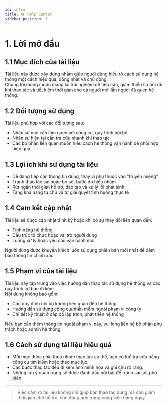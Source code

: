 ```yaml
---
id: intro
title: AF Help Center
sidebar_position: 1
---
```


# 1. Lời mở đầu

## 1.1 Mục đích của tài liệu

Tài liệu này được xây dựng nhằm giúp người dùng hiểu rõ cách sử dụng hệ thống một cách hiệu quả, đồng nhất và chủ động.  
Chúng tôi mong muốn mang lại trải nghiệm dễ tiếp cận, giảm thiểu sự bối rối khi thao tác và tiết kiệm thời gian cho cả người mới lẫn người đã quen hệ thống.

## 1.2 Đối tượng sử dụng

Tài liệu phù hợp với các đối tượng sau:

- Nhân sự mới cần làm quen với công cụ, quy trình nội bộ
- Nhân sự hiện tại cần tra cứu nhanh khi thao tác
- Các bộ phận liên quan muốn hiểu cách hệ thống vận hành để phối hợp hiệu quả

## 1.3 Lợi ích khi sử dụng tài liệu

- Dễ dàng tiếp cận thông tin đúng, thay vì phụ thuộc vào "truyền miệng"
- Tránh thao tác sai hoặc bỏ sót bước do hiểu nhầm
- Rút ngắn thời gian hỗ trợ, đào tạo và xử lý lỗi phát sinh
- Tăng khả năng tự chủ và tự giải quyết tình huống thực tế

## 1.4 Cam kết cập nhật

Tài liệu sẽ được cập nhật định kỳ hoặc khi có sự thay đổi liên quan đến:

- Tính năng hệ thống
- Cấu trúc tổ chức hoặc vai trò người dùng
- Luồng xử lý hoặc yêu cầu vận hành mới

Người dùng được khuyến khích luôn sử dụng phiên bản mới nhất để đảm bảo thông tin chính xác.

## 1.5 Phạm vi của tài liệu

Tài liệu này tập trung vào việc hướng dẫn thao tác sử dụng hệ thống và các quy trình cơ bản đi kèm.  
Nội dung không bao gồm:

- Các quy định nội bộ không liên quan đến hệ thống
- Hướng dẫn sử dụng công cụ/phần mềm ngoài phạm vi công ty
- Chi tiết kỹ thuật ở cấp độ lập trình, phát triển hệ thống

Nếu bạn cần thêm thông tin ngoài phạm vi này, vui lòng liên hệ bộ phận phụ trách hoặc admin hệ thống.

## 1.6 Cách sử dụng tài liệu hiệu quả

- Mỗi mục được chia theo nhóm thao tác cụ thể, bạn có thể tra cứu bằng công cụ tìm kiếm hoặc theo mục lục.
- Các bước thao tác đều đi kèm ảnh minh họa và ghi chú rõ ràng.
- Những lưu ý quan trọng sẽ được đánh dấu nổi bật để tránh sai sót phổ biến.

---

> Việc nắm rõ tài liệu không chỉ giúp bạn thao tác đúng mà còn giảm thời gian chờ hỗ trợ, chủ động hơn trong công việc hằng ngày.
